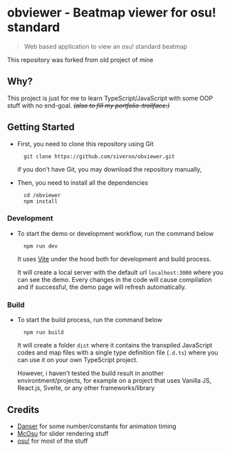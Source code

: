 # obviewer - Beatmap viewer for osu! standard

> Web based application to view an osu! standard beatmap

This repository was forked from old project of mine

## Why?

This project is just for me to learn TypeScript/JavaScript with some OOP stuff with no end-goal. ~~*(also to fill my portfolio :trollface:)*~~

## Getting Started

- First, you need to clone this repository using Git

        git clone https://github.com/siveroo/obviewer.git

    if you don't have Git, you may download the repository manually,

- Then, you need to install all the dependencies

        cd /obviewer
        npm install

### **Development**

- To start the demo or development workflow, run the command below

        npm run dev

    It uses [Vite](https://vitejs.dev/guide/why.html) under the hood both for development and build process.

    It will create a local server with the default url `localhost:3000` where you can see the demo. Every changes in the code will cause compilation and if successful, the demo page will refresh automatically.

### **Build**

- To start the build process, run the command below

        npm run build

    It will create a folder `dist` where it contains the transpiled JavaScript codes and map files with a single type definition file (`.d.ts`) where you can use it on your own TypeScript project.

    However, i haven't tested the build result in another environtment/projects, for example on a project that uses Vanilla JS, React.js, Svelte, or any other frameworks/library

## Credits

- [Danser](https://github.com/Wieku/danser-go) for some number/constants for animation timing
- [McOsu](https://github.com/McKay42/McOsu) for slider rendering stuff
- [osu!](https://github.com/ppy/osu) for most of the stuff
